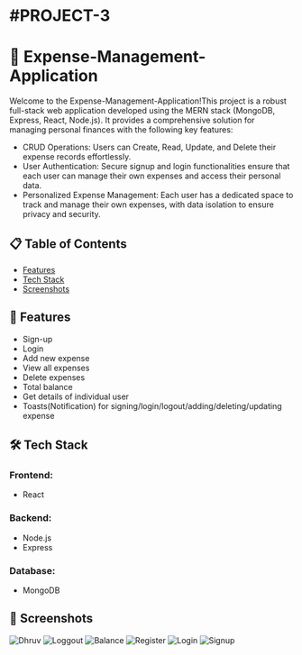 # #PROJECT-3

# 📝 Expense-Management-Application

Welcome to the Expense-Management-Application!This project is a robust full-stack web application developed using the MERN stack (MongoDB, Express, React, Node.js). It provides a comprehensive solution for managing personal finances with the following key features:

- CRUD Operations: Users can Create, Read, Update, and Delete their expense records effortlessly.
- User Authentication: Secure signup and login functionalities ensure that each user can manage their own expenses and access their personal data.
- Personalized Expense Management: Each user has a dedicated space to track and manage their own expenses, with data isolation to ensure privacy and security.

## 📋 Table of Contents

- [Features](#features)
- [Tech Stack](#tech-stack)
- [Screenshots](#screenshots)

## 🌟 Features

- Sign-up
- Login
- Add new expense
- View all expenses
- Delete expenses
- Total balance
- Get details of individual user 
- Toasts(Notification) for signing/login/logout/adding/deleting/updating expense

## 🛠️ Tech Stack

### Frontend:
- React
  
### Backend:
- Node.js
- Express

### Database:
- MongoDB

  
## 📸 Screenshots

![Dhruv](https://github.com/user-attachments/assets/94b79093-389a-475f-816b-e07f89def385)
![Loggout](https://github.com/user-attachments/assets/0b6dd075-a7e2-4dd0-a089-f3f140b9eba6)
![Balance](https://github.com/user-attachments/assets/290dfb4e-7519-4bf3-ab9a-ccb7c8a7e4db)
![Register](https://github.com/user-attachments/assets/6b06fa8e-2041-401f-91e8-847e2c1032f5)
![Login](https://github.com/user-attachments/assets/dd07d101-accb-432d-8b1c-7f95eca09886)
![Signup](https://github.com/user-attachments/assets/d34c4659-49d1-48a9-9fed-fc60e7bb2776)


